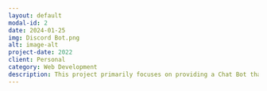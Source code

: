 ```yaml
---
layout: default
modal-id: 2
date: 2024-01-25
img: Discord Bot.png
alt: image-alt
project-date: 2022
client: Personal
category: Web Development
description: This project primarily focuses on providing a Chat Bot that connects to a Discord channel via Discord APIs and providing a vast amount of functionalities such as moderation, conversations, and server management.
---
```


